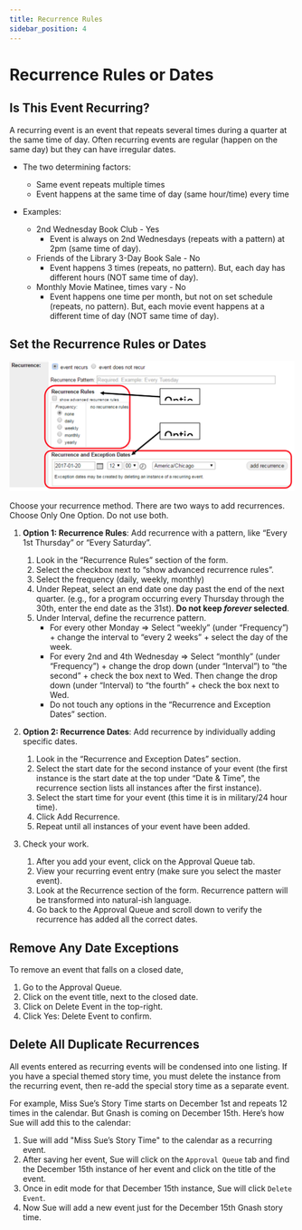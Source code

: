 ```yaml
---
title: Recurrence Rules
sidebar_position: 4
---
```


# Recurrence Rules or Dates

## Is This Event Recurring?

A recurring event is an event that repeats several times during a quarter at the same time of day. Often recurring events are regular (happen on the same day) but they can have irregular dates.

- The two determining factors:

  - Same event repeats multiple times
  - Event happens at the same time of day (same hour/time) every time

- Examples:
  - 2nd Wednesday Book Club - Yes
    - Event is always on 2nd Wednesdays (repeats with a pattern) at 2pm (same time of day).
  - Friends of the Library 3-Day Book Sale - No
    - Event happens 3 times (repeats, no pattern). But, each day has different hours (NOT same time of day).
  - Monthly Movie Matinee, times vary - No
    - Event happens one time per month, but not on set schedule (repeats, no pattern). But, each movie event happens at a different time of day (NOT same time of day).

## Set the Recurrence Rules or Dates

![recurrence rules exceptions](../img/recurrence-rules-exceptions.jpg)

Choose your recurrence method. There are two ways to add recurrences. Choose Only One Option. Do not use both.

1. **Option 1: Recurrence Rules**: Add recurrence with a pattern, like “Every 1st Thursday” or “Every Saturday”.

   1. Look in the “Recurrence Rules” section of the form.
   1. Select the checkbox next to “show advanced recurrence rules”.
   1. Select the frequency (daily, weekly, monthly)
   1. Under Repeat, select an end date one day past the end of the next quarter. (e.g., for a program occurring every Thursday through the 30th, enter the end date as the 31st). **Do not keep _forever_ selected**.
   1. Under Interval, define the recurrence pattern.
      - For every other Monday => Select “weekly” (under “Frequency”) + change the interval to “every 2 weeks” + select the day of the week.
      - For every 2nd and 4th Wednesday => Select “monthly” (under “Frequency”) + change the drop down (under “Interval”) to “the second” + check the box next to Wed. Then change the drop down (under “Interval) to “the fourth” + check the box next to Wed.
      - Do not touch any options in the “Recurrence and Exception Dates” section.

1. **Option 2: Recurrence Dates**: Add recurrence by individually adding specific dates.

   1. Look in the “Recurrence and Exception Dates” section.
   1. Select the start date for the second instance of your event (the first instance is the start date at the top under “Date & Time”, the recurrence section lists all instances after the first instance).
   1. Select the start time for your event (this time it is in military/24 hour time).
   1. Click Add Recurrence.
   1. Repeat until all instances of your event have been added.

1. Check your work.
   1. After you add your event, click on the Approval Queue tab.
   1. View your recurring event entry (make sure you select the master event).
   1. Look at the Recurrence section of the form. Recurrence pattern will be transformed into natural-ish language.
   1. Go back to the Approval Queue and scroll down to verify the recurrence has added all the correct dates.

## Remove Any Date Exceptions

To remove an event that falls on a closed date,

1. Go to the Approval Queue.
1. Click on the event title, next to the closed date.
1. Click on Delete Event in the top-right.
1. Click Yes: Delete Event to confirm.

## Delete All Duplicate Recurrences

All events entered as recurring events will be condensed into one listing. If you have a special themed story time, you must delete the instance from the recurring event, then re-add the special story time as a separate event.

For example, Miss Sue’s Story Time starts on December 1st and repeats 12 times in the calendar. But Gnash is coming on December 15th. Here’s how Sue will add this to the calendar:

1. Sue will add "Miss Sue’s Story Time" to the calendar as a recurring event.
2. After saving her event, Sue will click on the `Approval Queue` tab and find the December 15th instance of her event and click on the title of the event.
3. Once in edit mode for that December 15th instance, Sue will click `Delete Event`.
4. Now Sue will add a new event just for the December 15th Gnash story time.
